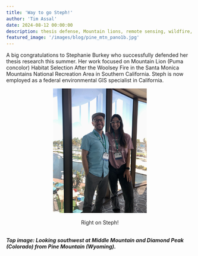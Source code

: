 ```yaml
---
title: 'Way to go Steph!'
author: 'Tim Assal'
date: 2024-08-12 00:00:00
description: thesis defense, Mountain lions, remote sensing, wildfire, Google Earth Engine, Sentinel
featured_image: '/images/blog/pine_mtn_pano1b.jpg'
---
```


A big congratulations to Stephanie Burkey who successfully defended her thesis research this summer. Her work focused on Mountain Lion (Puma concolor) Habitat Selection After the Woolsey Fire in the Santa Monica Mountains National Recreation Area in Southern California. Steph is now employed as a federal environmental GIS specialist in California.

<p align="center">
  <img alt="esa2024" src="/images/blog/StephB.jpeg" style="width: 50%; height= 50%">
</p> 
<center>Right on Steph! </center>
<br>

***Top image: Looking southwest at Middle Mountain and Diamond Peak (Colorado) from Pine Mountain (Wyoming).***

